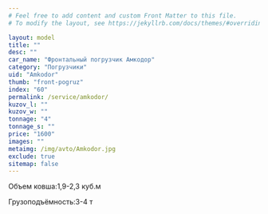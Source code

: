 ```yaml
---
# Feel free to add content and custom Front Matter to this file.
# To modify the layout, see https://jekyllrb.com/docs/themes/#overriding-theme-defaults

layout: model
title: ""
desc: ""
car_name: "Фронтальный погрузчик Амкодор"
category: "Погрузчики"
uid: "Amkodor"
thumb: "front-pogruz"
index: "60"
permalink: /service/amkodor/
kuzov_l: ""
kuzov_w: ""
tonnage: "4"
tonnage_s: ""
price: "1600"
images: ""
metaimg: /img/avto/Amkodor.jpg
exclude: true
sitemap: false
---
```


<span>Объем ковша:</span><span>1,9-2,3 куб.м</span>

<span>Грузоподъёмность:</span><span>3-4 т</span>
